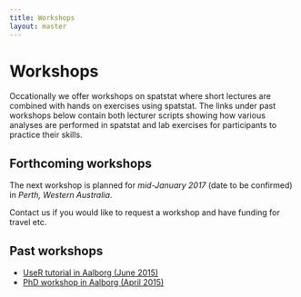 ```yaml
---
title: Workshops 
layout: master
---
```


# Workshops

Occationally we offer workshops on spatstat where short lectures are combined with hands on exercises using spatstat.
The links under past workshops below contain both lecturer scripts showing how various analyses are performed in spatstat and lab exercises for participants to practice their skills.

## Forthcoming workshops

The next workshop is planned for _mid-January 2017_
(date to be confirmed) in _Perth, Western Australia_. 

Contact us if you would like to request a workshop and have funding for travel etc.

## Past workshops

- [UseR tutorial in Aalborg (June 2015)](/useR2015/)
- [PhD workshop in Aalborg (April 2015)](/AAU2015/)

